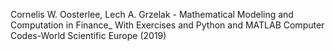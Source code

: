 Cornelis W. Oosterlee, Lech A. Grzelak - Mathematical Modeling and Computation in Finance_ With Exercises and Python and MATLAB Computer Codes-World Scientific Europe (2019)
